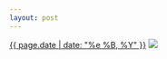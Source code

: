 ```yaml
---
layout: post
---
```


<p>
  <time><a href="/225">{{ page.date | date: "%e %B, %Y" }}</a></time>
  <a href="/225"><img src="{{ site.assets_url }}/225-640.jpg" srcset="{{ site.assets_url }}/225-1280.jpg 1280w, {{ site.assets_url }}/225-960.jpg 960w, {{ site.assets_url }}/225-640.jpg 640w, {{ site.assets_url }}/225-320.jpg 320w" sizes="(min-width: 700px) 50vw, calc(100vw - 2rem)" /></a>
</p>
